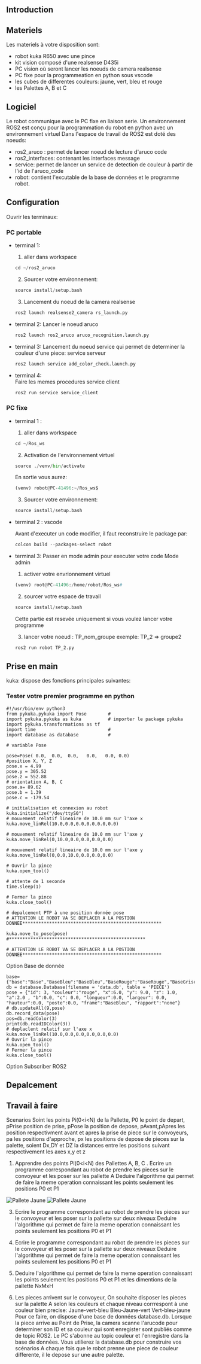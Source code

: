 
## Introduction


## Materiels
Les materiels à votre disposition sont:
- robot kuka R650 avec une pince
- kit vision composé d'une realsense D435i 
- PC vision où seront lancer les noeuds de camera realsense
- PC fixe pour la programmeation en python sous vscode
- les cubes de differentes couleurs: jaune, vert, bleu et rouge
- les Palettes A, B et C

## Logiciel
Le robot communique avec le PC fixe en liaison serie. Un environnement ROS2 est conçu pour la programmation du robot en python avec un environnement virtuel
Dans l'espace de travail de ROS2 est doté des noeuds:
- ros2_aruco : permet de lancer noeud de lecture d'aruco code
- ros2_interfaces: contenant les interfaces message
- service: permet de lancer un service de detection de couleur à partir de l'id de l'aruco_code
- robot: contient l'excutable de la base de données et le programme robot.
  
## Configuration
Ouvrir les terminaux:

### PC portable
- terminal 1:
    1. aller dans workspace

    ```python
    cd ~/ros2_aruco
    ```
    2. Sourcer votre environnement:

    ```python
    source install/setup.bash
    ```
    3. Lancement du noeud de la camera realsense

    ```python
    ros2 launch realsense2_camera rs_launch.py
    ```

- terminal 2:
    Lancer le noeud aruco
    ```python
    ros2 launch ros2_aruco aruco_recognition.launch.py 
    ```
- terminal 3:
    Lancement du noeud service qui permet de determiner la couleur d'une piece:
    service serveur 
    ```python
    ros2 launch service add_color_check.launch.py 
    ```
- terminal 4:  
      Faire les memes procedures
    service client
    ```python
    ros2 run service service_client
    ```


### PC fixe
- terminal 1 :
    1. aller dans workspace
       
    ```python
    cd ~/Ros_ws
    ```
    2. Activation de l'environnement virtuel 
    ```python
    source ./venv/bin/activate
    ```
    En sortie vous aurez:
    ```python
    (venv) robot@PC-41496:~/Ros_ws$ 
    ```
    3. Sourcer votre environnement:
    ```python
    source install/setup.bash
    ```

- terminal 2 : vscode

    Avant d'executer un code modifier, il faut reconstruire le package par:
    ```python
    colcon build --packages-select robot
    ```
    
- terminal 3:
    Passer en mode admin pour executer votre code
    Mode admin
    1. activer votre envrionnement virtuel
    ```python
    (venv) root@PC-41496:/home/robot/Ros_ws#
    ```
    2. sourcer votre espace de travail
    ```python
    source install/setup.bash
    ```
    Cette partie est resevée uniquement si vous voulez lancer votre programme
  
    3. lancer votre noeud : TP_nom_groupe
       exemple: TP_2 => groupe2
    ```python
    ros2 run robot TP_2.py 
    ```
## Prise en main
kuka: dispose des fonctions principales suivantes: 


### Tester votre premier programme en python
```
#!/usr/bin/env python3
from pykuka.pykuka import Pose        # 
import pykuka.pykuka as kuka          # importer le package pykuka
import pykuka.transformations as tf
import time                           # 
import database as database           #

# variable Pose

pose=Pose( 0.0,  0.0,  0.0,   0.0,   0.0, 0.0)
#position X, Y, Z
pose.x = 4.99
pose.y = 305.52
pose.z = 552.88
# orientation A, B, C
pose.a= 89.62
pose.b = 1.39
pose.c = -179.54

# initialisation et connexion au robot 
kuka.initialize("/dev/ttyS0")
# mouvement relatif lineaire de 10.0 mm sur l'axe x
kuka.move_linRel(10.0,0.0,0.0,0.0,0.0,0.0)

# mouvement relatif lineaire de 10.0 mm sur l'axe y
kuka.move_linRel(0,10.0,0.0,0.0,0.0,0.0)

# mouvement relatif lineaire de 10.0 mm sur l'axe y
kuka.move_linRel(0,0.0,10.0,0.0,0.0,0.0)

# Ouvrir la pince 
kuka.open_tool()

# attente de 1 seconde
time.sleep(1)

# Fermer la pince 
kuka.close_tool()

# depalcement PTP à une position donnée pose
# ATTENTION LE ROBOT VA SE DEPLACER A LA POSTION DONNEE****************************************************

kuka.move_to_pose(pose)                                #***************************************************

# ATTENTION LE ROBOT VA SE DEPLACER A LA POSTION DONNEE****************************************************

```

Option Base de donnée 

```
base= {"base":"Base","BaseBleu":"BaseBleu","BaseRouge":"BaseRouge","BaseGrise":"BaseGrise","BaseVert":"BaseVert"}
db = database.Database(filename = 'data.db', table = 'PIECE')
pose = {"id": 3, "couleur":"rouge", "x":6.0, "y": 9.0, "z": 1.0, "a":2.0 , "b":0.0, "c": 0.0, "longueur":0.0, "largeur": 0.0, "hauteur":0.0, "poste":0.0, "frame":"BaseBleu", "rapport":"none"}
# db.updateAll(9,pose)
db.record_data(pose)
pos=db.readColor(3)
print(db.readIDColor(3))
# deplaclent relatif sur l'axe x
kuka.move_linRel(10.0,0.0,0.0,0.0,0.0,0.0)
# Ouvrir la pince 
kuka.open_tool()
# Fermer la pince 
kuka.close_tool()
```
Option Subscriber ROS2

## Depalcement 

## Travail à faire

Scenarios 
Soint les points Pi(0<i<N) de la Pallette, P0 le point de depart, pPrise position de prise, pPose la position de depose, pAvant,pApres les position respectivment 
avant et apres la prise de piece sur le convoyeurs, pa les positions d'approche, px les positions de depose de pieces sur la palette,
soient Dx,DY et DZ la distances entre les positions suivant respectivement les axes x,y et z

1. Apprendre des points Pi(0<i<N) des Pallettes A, B, C .
  Ecrire un programme correspondant au robot de prendre les pieces sur le convoyeur et les poser sur les pallette A
Deduire l'algorithme qui permet de faire la meme operation connaissant les points seulement les positions P0 et P1


![Pallete Jaune](./Imgs/J1.jpeg)  ![Pallete Jaune](./Imgs/Jaune.jpeg)

   
3. Ecrire le programme correspondant au robot de prendre les pieces sur le convoyeur et les poser sur la pallette sur deux niveaux
 Deduire l'algorithme qui permet de faire la meme operation connaissant les points seulement les positions P0 et P1

5.  Ecrire le programme correspondant au robot de prendre les pieces sur le convoyeur et les poser sur la pallette sur deux niveaux
 Deduire l'algorithme qui permet de faire la meme operation connaissant les points seulement les positions P0 et P1

7.  Deduire l'algorithme qui permet de faire la meme operation  connaissant les points seulement les positions P0 et P1 et les dimentions de la pallette NxMxH
8.  Les pieces arrivent sur le convoyeur, On souhaite disposer les pieces sur la palette A selon les couleurs et chaque niveau corrrespont à une couleur bien precise:
Jaune-vert-bleu
Bleu-Jaune-vert
Vert-bleu-jaune 
Pour ce faire, on dispose d'une base de données database.db. Lorsque la piece arrive au Point de Prise, la camera scanne l'arucode pour determiner son ID et sa couleur qui sont enregister sont publiés comme de topic ROS2. Le PC s'abonne au topic couleur et l'enregistre dans la base de données. Vous utilierez la database.db pour construire vos scénarios
A chaque fois que le robot prenne une piece de couleur differente, il le depose sur une autre palette.  
    
    
